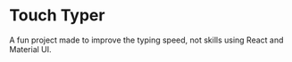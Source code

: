# Touch Typer

A fun project made to improve the typing speed, not skills using React and Material UI.

